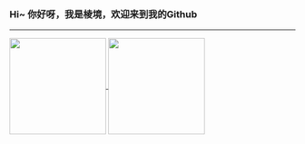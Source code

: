 ### Hi~ 你好呀，我是棱境，欢迎来到我的Github
---
<!--
**superlovelace/superlovelace** is a ✨ _special_ ✨ repository because its `README.md` (this file) appears on your GitHub profile.

Here are some ideas to get you started:

- 🔭 I’m currently working on ...
- 🌱 I’m currently learning ...
- 👯 I’m looking to collaborate on ...
- 🤔 I’m looking for help with ...
- 💬 Ask me about ...
- 📫 How to reach me: ...
- 😄 Pronouns: ...
- ⚡ Fun fact: ...
-->
<a href="https://github.com/superlovelace?tab=repositories">
    <img align="center" height="170" position="float" src="https://github-readme-stats-sigma-five.vercel.app/api?username=superlovelace&show_icons=true&layout=compact&title_color=5FABEE&icon_color=5FABEE&text_color=D6E7FF&bg_color=030314&border_color=D6E7FF"/>
</a>
<a href="https://github.com/superlovelace">
    <img align="center" height="170" position="float" src="https://github-readme-stats-sigma-five.vercel.app/api/top-langs/?username=superlovelace&layout=compact&title_color=5FABEE&icon_color=5FABEE&text_color=D6E7FF&bg_color=030314&border_color=D6E7FF"/>
</a>
